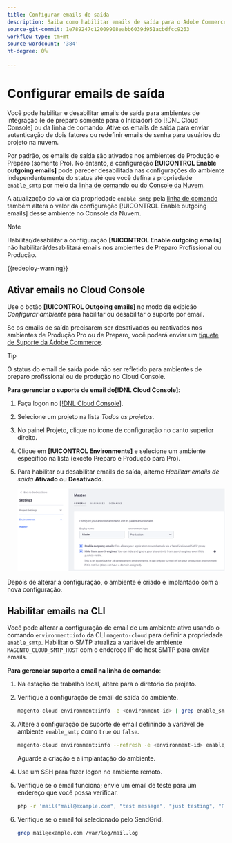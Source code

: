 ```yaml
---
title: Configurar emails de saída
description: Saiba como habilitar emails de saída para o Adobe Commerce na infraestrutura em nuvem.
source-git-commit: 1e789247c12009908eabb6039d951acbdfcc9263
workflow-type: tm+mt
source-wordcount: '384'
ht-degree: 0%

---
```


# Configurar emails de saída

Você pode habilitar e desabilitar emails de saída para ambientes de integração (e de preparo somente para o Iniciador) do [!DNL Cloud Console] ou da linha de comando. Ative os emails de saída para enviar autenticação de dois fatores ou redefinir emails de senha para usuários do projeto na nuvem.

Por padrão, os emails de saída são ativados nos ambientes de Produção e Preparo (somente Pro). No entanto, a configuração **[!UICONTROL Enable outgoing emails]** pode parecer desabilitada nas configurações do ambiente independentemente do status até que você defina a propriedade `enable_smtp` por meio da [linha de comando](#enable-emails-in-the-cli) ou do [Console da Nuvem](outgoing-emails.md#enable-emails-in-the-cloud-console).

A atualização do valor da propriedade `enable_smtp` pela [linha de comando](#enable-emails-in-the-cli) também altera o valor da configuração [!UICONTROL Enable outgoing emails] desse ambiente no Console da Nuvem.

>[!NOTE]
>
>Habilitar/desabilitar a configuração **[!UICONTROL Enable outgoing emails]** não habilitará/desabilitará emails nos ambientes de Preparo Profissional ou Produção.

{{redeploy-warning}}

## Ativar emails no Cloud Console

Use o botão **[!UICONTROL Outgoing emails]** no modo de exibição _Configurar ambiente_ para habilitar ou desabilitar o suporte por email.

Se os emails de saída precisarem ser desativados ou reativados nos ambientes de Produção Pro ou de Preparo, você poderá enviar um [tíquete de Suporte da Adobe Commerce](https://experienceleague.adobe.com/en/docs/commerce-knowledge-base/kb/help-center-guide/magento-help-center-user-guide).

>[!TIP]
>
>O status do email de saída pode não ser refletido para ambientes de preparo profissional ou de produção no Cloud Console.

**Para gerenciar o suporte de email do[!DNL Cloud Console]**:

1. Faça logon no [[!DNL Cloud Console]](https://console.adobecommerce.com).
1. Selecione um projeto na lista _Todos os projetos_.
1. No painel Projeto, clique no ícone de configuração no canto superior direito.
1. Clique em **[!UICONTROL Environments]** e selecione um ambiente específico na lista (exceto Preparo e Produção para Pro).
1. Para habilitar ou desabilitar emails de saída, alterne _Habilitar emails de saída_ **Ativado** ou **Desativado**.

   ![Habilitar configuração de email de saída](../../assets/outgoing-emails.png)

Depois de alterar a configuração, o ambiente é criado e implantado com a nova configuração.

## Habilitar emails na CLI

Você pode alterar a configuração de email de um ambiente ativo usando o comando `environment:info` da CLI `magento-cloud` para definir a propriedade `enable_smtp`. Habilitar o SMTP atualiza a variável de ambiente `MAGENTO_CLOUD_SMTP_HOST` com o endereço IP do host SMTP para enviar emails.

**Para gerenciar suporte a email na linha de comando**:

1. Na estação de trabalho local, altere para o diretório do projeto.

1. Verifique a configuração de email de saída do ambiente.

   ```bash
   magento-cloud environment:info -e <environment-id> | grep enable_smtp
   ```

1. Altere a configuração de suporte de email definindo a variável de ambiente `enable_smtp` como `true` ou `false`.

   ```bash
   magento-cloud environment:info --refresh -e <environment-id> enable_smtp true
   ```

   Aguarde a criação e a implantação do ambiente.

1. Use um SSH para fazer logon no ambiente remoto.

1. Verifique se o email funciona; envie um email de teste para um endereço que você possa verificar.

   ```bash
   php -r 'mail("mail@example.com", "test message", "just testing", "From: tester@example.com");'
   ```

1. Verifique se o email foi selecionado pelo SendGrid.

   ```bash
   grep mail@example.com /var/log/mail.log
   ```
